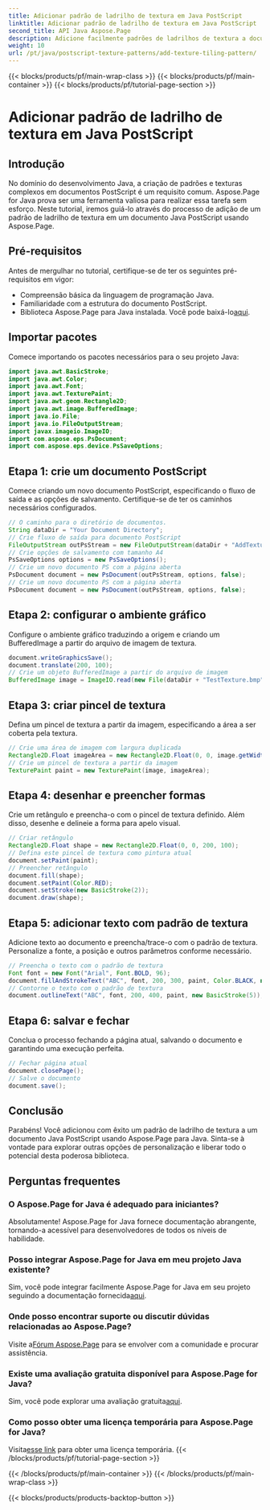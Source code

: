 ```yaml
---
title: Adicionar padrão de ladrilho de textura em Java PostScript
linktitle: Adicionar padrão de ladrilho de textura em Java PostScript
second_title: API Java Aspose.Page
description: Adicione facilmente padrões de ladrilhos de textura a documentos PostScript com Aspose.Page para Java. Explore nosso guia de integração perfeita para possibilidades criativas.
weight: 10
url: /pt/java/postscript-texture-patterns/add-texture-tiling-pattern/
---
```


{{< blocks/products/pf/main-wrap-class >}}
{{< blocks/products/pf/main-container >}}
{{< blocks/products/pf/tutorial-page-section >}}

# Adicionar padrão de ladrilho de textura em Java PostScript

## Introdução
No domínio do desenvolvimento Java, a criação de padrões e texturas complexos em documentos PostScript é um requisito comum. Aspose.Page for Java prova ser uma ferramenta valiosa para realizar essa tarefa sem esforço. Neste tutorial, iremos guiá-lo através do processo de adição de um padrão de ladrilho de textura em um documento Java PostScript usando Aspose.Page.
## Pré-requisitos
Antes de mergulhar no tutorial, certifique-se de ter os seguintes pré-requisitos em vigor:
- Compreensão básica da linguagem de programação Java.
- Familiaridade com a estrutura do documento PostScript.
-  Biblioteca Aspose.Page para Java instalada. Você pode baixá-lo[aqui](https://releases.aspose.com/page/java/).
## Importar pacotes
Comece importando os pacotes necessários para o seu projeto Java:
```java
import java.awt.BasicStroke;
import java.awt.Color;
import java.awt.Font;
import java.awt.TexturePaint;
import java.awt.geom.Rectangle2D;
import java.awt.image.BufferedImage;
import java.io.File;
import java.io.FileOutputStream;
import javax.imageio.ImageIO;
import com.aspose.eps.PsDocument;
import com.aspose.eps.device.PsSaveOptions;
```
## Etapa 1: crie um documento PostScript
Comece criando um novo documento PostScript, especificando o fluxo de saída e as opções de salvamento. Certifique-se de ter os caminhos necessários configurados.
```java
// O caminho para o diretório de documentos.
String dataDir = "Your Document Directory";
// Crie fluxo de saída para documento PostScript
FileOutputStream outPsStream = new FileOutputStream(dataDir + "AddTextureTilingPattern_outPS.ps");
// Crie opções de salvamento com tamanho A4
PsSaveOptions options = new PsSaveOptions();
// Crie um novo documento PS com a página aberta
PsDocument document = new PsDocument(outPsStream, options, false);
// Crie um novo documento PS com a página aberta
PsDocument document = new PsDocument(outPsStream, options, false);
```
## Etapa 2: configurar o ambiente gráfico
Configure o ambiente gráfico traduzindo a origem e criando um BufferedImage a partir do arquivo de imagem de textura.
```java
document.writeGraphicsSave();
document.translate(200, 100);
// Crie um objeto BufferedImage a partir do arquivo de imagem
BufferedImage image = ImageIO.read(new File(dataDir + "TestTexture.bmp"));
```
## Etapa 3: criar pincel de textura
Defina um pincel de textura a partir da imagem, especificando a área a ser coberta pela textura.
```java
// Crie uma área de imagem com largura duplicada
Rectangle2D.Float imageArea = new Rectangle2D.Float(0, 0, image.getWidth() * 2, image.getHeight());
// Crie um pincel de textura a partir da imagem
TexturePaint paint = new TexturePaint(image, imageArea);
```
## Etapa 4: desenhar e preencher formas
Crie um retângulo e preencha-o com o pincel de textura definido. Além disso, desenhe e delineie a forma para apelo visual.
```java
// Criar retângulo
Rectangle2D.Float shape = new Rectangle2D.Float(0, 0, 200, 100);
// Defina este pincel de textura como pintura atual
document.setPaint(paint);
// Preencher retângulo
document.fill(shape);
document.setPaint(Color.RED);
document.setStroke(new BasicStroke(2));
document.draw(shape);
```
## Etapa 5: adicionar texto com padrão de textura
Adicione texto ao documento e preencha/trace-o com o padrão de textura. Personalize a fonte, a posição e outros parâmetros conforme necessário.
```java
// Preencha o texto com o padrão de textura
Font font = new Font("Arial", Font.BOLD, 96);
document.fillAndStrokeText("ABC", font, 200, 300, paint, Color.BLACK, new BasicStroke(2));
// Contorne o texto com o padrão de textura
document.outlineText("ABC", font, 200, 400, paint, new BasicStroke(5));
```
## Etapa 6: salvar e fechar
Conclua o processo fechando a página atual, salvando o documento e garantindo uma execução perfeita.
```java
// Fechar página atual
document.closePage();
// Salve o documento
document.save();
```
## Conclusão
Parabéns! Você adicionou com êxito um padrão de ladrilho de textura a um documento Java PostScript usando Aspose.Page para Java. Sinta-se à vontade para explorar outras opções de personalização e liberar todo o potencial desta poderosa biblioteca.

## Perguntas frequentes
### O Aspose.Page for Java é adequado para iniciantes?
Absolutamente! Aspose.Page for Java fornece documentação abrangente, tornando-a acessível para desenvolvedores de todos os níveis de habilidade.
### Posso integrar Aspose.Page for Java em meu projeto Java existente?
 Sim, você pode integrar facilmente Aspose.Page for Java em seu projeto seguindo a documentação fornecida[aqui](https://reference.aspose.com/page/java/).
### Onde posso encontrar suporte ou discutir dúvidas relacionadas ao Aspose.Page?
 Visite a[Fórum Aspose.Page](https://forum.aspose.com/c/page/39) para se envolver com a comunidade e procurar assistência.
### Existe uma avaliação gratuita disponível para Aspose.Page for Java?
 Sim, você pode explorar uma avaliação gratuita[aqui](https://releases.aspose.com/).
### Como posso obter uma licença temporária para Aspose.Page for Java?
 Visita[esse link](https://purchase.aspose.com/temporary-license/) para obter uma licença temporária.
{{< /blocks/products/pf/tutorial-page-section >}}

{{< /blocks/products/pf/main-container >}}
{{< /blocks/products/pf/main-wrap-class >}}

{{< blocks/products/products-backtop-button >}}
